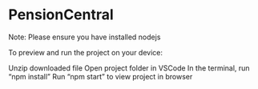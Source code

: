 # PensionCentral

Note: Please ensure you have installed nodejs

To preview and run the project on your device:

Unzip downloaded file
Open project folder in VSCode
In the terminal, run “npm install”
Run “npm start” to view project in browser
